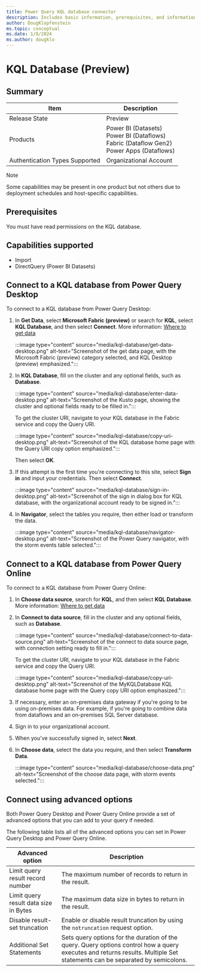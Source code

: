 ```yaml
---
title: Power Query KQL database connector
description: Includes basic information, prerequisites, and information on how to connect to a KQL database, along with a list of limitations.
author: DougKlopfenstein
ms.topic: conceptual
ms.date: 1/8/2024
ms.author: dougklo
---
```


# KQL Database (Preview)

## Summary

| Item | Description |
| ---- | ----------- |
| Release State | Preview |
| Products | Power BI (Datasets)<br/>Power BI (Dataflows)<br/>Fabric (Dataflow Gen2)<br/>Power Apps (Dataflows) |
| Authentication Types Supported | Organizational Account |

> [!NOTE]
> Some capabilities may be present in one product but not others due to deployment schedules and host-specific capabilities.

## Prerequisites

You must have read permissions on the KQL database.

## Capabilities supported

* Import
* DirectQuery (Power BI Datasets)

## Connect to a KQL database from Power Query Desktop

To connect to a KQL database from Power Query Desktop:

1. In **Get Data**, select **Microsoft Fabric (preview)** or search for **KQL**, select **KQL Database**, and then select **Connect**. More information: [Where to get data](../where-to-get-data.md)

   :::image type="content" source="media/kql-database/get-data-desktop.png" alt-text="Screenshot of the get data page, with the Microsoft Fabric (preview) category selected, and KQL Desktop (preview) emphasized.":::

2. In **KQL Database**, fill on the cluster and any optional fields, such as **Database**.

   :::image type="content" source="media/kql-database/enter-data-desktop.png" alt-text="Screenshot of the Kusto page, showing the cluster and optional fields ready to be filled in.":::

   To get the cluster URI, navigate to your KQL database in the Fabric service and copy the Query URI.

   :::image type="content" source="media/kql-database/copy-uri-desktop.png" alt-text="Screenshot of the KQL database home page with the Query URI copy option emphasized.":::

   Then select **OK**.

3. If this attempt is the first time you're connecting to this site, select **Sign in** and input your credentials. Then select **Connect**.

   :::image type="content" source="media/kql-database/sign-in-desktop.png" alt-text="Screenshot of the sign in dialog box for KQL database, with the organizational account ready to be signed in.":::

4. In **Navigator**, select the tables you require, then either load or transform the data.

   :::image type="content" source="media/kql-database/navigator-desktop.png" alt-text="Screenshot of the Power Query navigator, with the storm events table selected.":::

## Connect to a KQL database from Power Query Online

To connect to a KQL database from Power Query Online:

1. In **Choose data source**, search for **KQL**, and then select **KQL Database**. More information: [Where to get data](../where-to-get-data.md)

2. In **Connect to data source**, fill in the cluster and any optional fields, such as **Database**.

   :::image type="content" source="media/kql-database/connect-to-data-source.png" alt-text="Screenshot of the connect to data source page, with connection setting ready to fill in.":::

   To get the cluster URI, navigate to your KQL database in the Fabric service and copy the Query URI.

   :::image type="content" source="media/kql-database/copy-uri-desktop.png" alt-text="Screenshot of the MyKQLDatabase KQL database home page with the Query copy URI option emphasized.":::

3. If necessary, enter an on-premises data gateway if you're going to be using on-premises data. For example, if you're going to combine data from dataflows and an on-premises SQL Server database.

4. Sign in to your organizational account.

5. When you've successfully signed in, select **Next**.

6. In **Choose data**, select the data you require, and then select **Transform Data**.

   :::image type="content" source="media/kql-database/choose-data.png" alt-text="Screenshot of the choose data page, with storm events selected.":::

## Connect using advanced options

Both Power Query Desktop and Power Query Online provide a set of advanced options that you can add to your query if needed.

The following table lists all of the advanced options you can set in Power Query Desktop and Power Query Online.

| Advanced option | Description |
| --------------- | ----------- |
| Limit query result record number | The maximum number of records to return in the result. |
| Limit query result data size in Bytes | The maximum data size in bytes to return in the result. |
| Disable result-set truncation | Enable or disable result truncation by using the `notruncation` request option. |
| Additional Set Statements | Sets query options for the duration of the query. Query options control how a query executes and returns results. Multiple Set statements can be separated by semicolons. |
